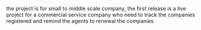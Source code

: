 the project is for small to middle scale company, the first release  is a live project for a commercial service company who need to track the companies registered and remind the agents to renewal the companies